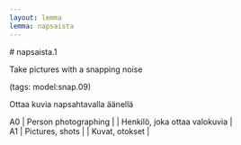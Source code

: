 ```yaml
---
layout: lemma
lemma: napsaista
---
```


<div class="sense">
# <span class="sensename">napsaista.1</span>

<span class="description">Take pictures with a snapping noise</span>

(tags: model:snap.09)

<span class="description">Ottaa kuvia napsahtavalla äänellä</span>

A0 | Person photographing |   | Henkilö, joka ottaa valokuvia |  
A1 | Pictures, shots |   | Kuvat, otokset |  

</div>

